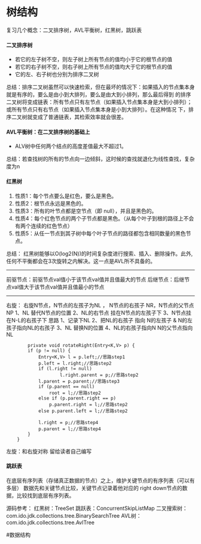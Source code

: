 # 树结构

复习几个概念：二叉排序树，AVL平衡树，红黑树，跳跃表

#### 二叉排序树
* 若它的左子树不空，则左子树上所有节点的值均小于它的根节点的值
* 若它的右子树不空，则右子树上所有节点的值均大于它的根节点的值
* 它的左、右子树也分别为排序二叉树

总结：排序二叉树虽然可以快速检索，但在最坏的情况下：如果插入的节点集本身就是有序的，要么是由小到大排列，要么是由大到小排列，那么最后得到 的排序二叉树将变成链表：所有节点只有左节点（如果插入节点集本身是大到小排列）；或所有节点只有右节点（如果插入节点集本身是小到大排列）。在这种情况 下，排序二叉树就变成了普通链表，其检索效率就会很差。

#### AVL平衡树：在二叉排序树的基础上 
* ALV树中任何两个结点的高度差值最大不超过1。

总结：若查找树的所有的节点向一边倾斜，这时候的查找就退化为线性查找，复杂度为n

#### 红黑树
1. 性质1：每个节点要么是红色，要么是黑色。
2. 性质2：根节点永远是黑色的。
3. 性质3：所有的叶节点都是空节点（即 null），并且是黑色的。
4. 性质4：每个红色节点的两个子节点都是黑色。（从每个叶子到根的路径上不会有两个连续的红色节点）
5. 性质5：从任一节点到其子树中每个叶子节点的路径都包含相同数量的黑色节点。

总结： 红黑树能够以O(log2(N))的时间复杂度进行搜索、插入、删除操作。此外,任何不平衡都会在3次旋转之内解决。这一点是AVL所不具备的。

---

前驱节点：前驱节点val值小于该节点val值并且值最大的节点
后继节点：后继节点val值大于该节点val值并且值最小的节点

---

右旋： 右旋N节点，N节点的左孩子为NL ， N节点的右孩子 NR，N节点的父节点NP
1、NL 替代N节点的位置
2、NL的右节点 挂在N节点的左孩子下
3、N节点挂在N-L的右孩子下
思路
1、记录下NL
2、把NL的右孩子 指向 N的左孩子  & N的左孩子指向NL的右孩子
3、NL 替换N的位置
4、NL的右孩子指向N  N的父节点指向NL

```
		private void rotateRight(Entry<K,V> p) {
        if (p != null) {
            Entry<K,V> l = p.left;//思路step1
            p.left = l.right;//思路step2
            if (l.right != null) 
					l.right.parent = p;//思路step2
            l.parent = p.parent;//思路step3
            if (p.parent == null)
                root = l;//思路step2
            else if (p.parent.right == p)
                p.parent.right = l;//思路step2
            else p.parent.left = l;//思路step2

            l.right = p;//思路step4
            p.parent = l;//思路step4
        }
    }
```


左旋：和右旋对称  留给读者自己编写



#### 跳跃表
在底层有序列表（存储真正数据的节点）之上，维护关键节点的有序列表（可以有多层） 数据先和关键节点比较，关键节点记录着他对应的 right down节点的数据，比较找到底层有序列表。


源码参考：
红黑树：TreeSet
跳跃表：ConcurrentSkipListMap
二叉搜索树：com.ido.jdk.collections.tree.BinarySearchTree
AVL树：com.ido.jdk.collections.tree.AvlTree


#数据结构